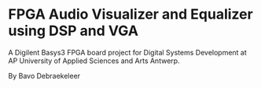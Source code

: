 # FPGA Audio Visualizer and Equalizer using DSP and VGA

A Digilent Basys3 FPGA board project for Digital Systems Development at AP University of Applied Sciences and Arts Antwerp.

By Bavo Debraekeleer

